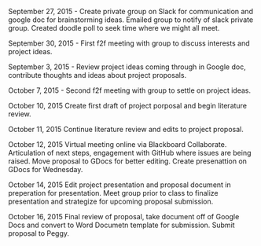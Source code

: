 September 27, 2015 - Create private group on Slack for communication and google doc for brainstorming ideas.  Emailed group to notify of slack private group.  Created doodle poll to seek time where we might all meet.  

September 30, 2015 - First f2f meeting with group to discuss interests and project ideas.  

September 3, 2015 - Review project ideas coming through in Google doc, contribute thoughts and ideas about project proposals.

October 7, 2015 - Second f2f meeting with group to settle on project ideas.  

October 10, 2015 Create first draft of project porposal and begin literature review.

October 11, 2015 Continue literature review and edits to project proposal. 

October 12, 2015 Virtual meeting online via Blackboard Collaborate.  Articulation of next steps, engagement with GitHub where issues are being raised. Move  proposal to GDocs for better editing. Create presenattion on GDocs for Wednesday. 

October 14, 2015 Edit project presentation and proposal document in preperation for presentation.  Meet group prior to class to finalize presentation and strategize for upcoming proposal submission.   

October 16, 2015 Final review of proposal, take document off of Google Docs and convert to Word Documetn template for submission. Submit proposal to Peggy.    
